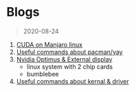 # Blogs
> 2020-08-24 
1. [CUDA on Manjaro linux](https://github.com/BumbleBee0819/blogs/issues/1)
2. [Useful commands about pacman/yay](https://github.com/BumbleBee0819/blogs/issues/2)
3. [Nvidia Optimus & External display](https://github.com/BumbleBee0819/blogs/issues/3)
    - linux system with 2 chip cards
    - bumblebee
4. [Useful commands about kernal & driver](https://github.com/BumbleBee0819/blogs/issues/4)

